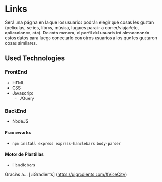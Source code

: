 # Links
Será una página en la que los usuarios podrán elegir qué cosas les gustan (películas, series, libros, música, lugares para ir a comer/viajar/etc, aplicaciones, etc). De esta manera, el perfil del usuario irá almacenando estos datos para luego conectarlo con otros usuarios a los que les gustaron cosas similares.

## Used Technologies

### FrontEnd
* HTML
* CSS
* Javascript
  * JQuery

### BackEnd
* NodeJS

#### Frameworks
* `npm install express express-handlebars body-parser`

#### Motor de Plantillas
* Handlebars


Gracias a...
[uiGradients] (https://uigradients.com/#ViceCity)
